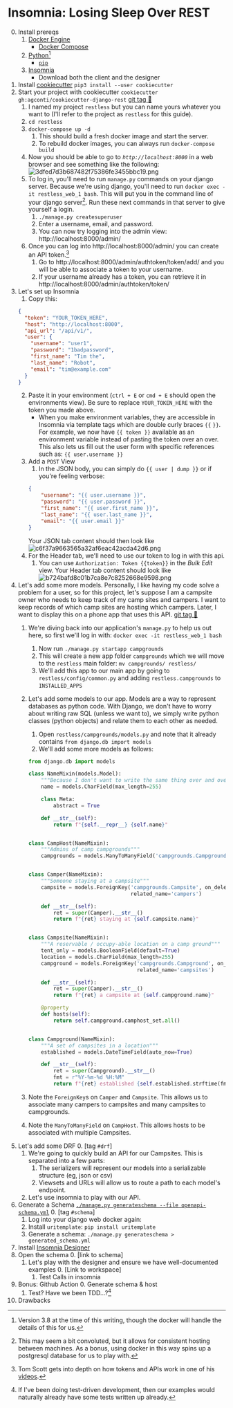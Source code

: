 # Insomnia: Losing Sleep Over REST

0. Install prereqs
	1. [Docker Engine](https://docs.docker.com/engine/install/)
		* [Docker Compose](https://docs.docker.com/compose/install/)
	2. [Python](https://www.python.org/downloads/)[^python_version]
		* [`pip`](https://pip.pypa.io/en/stable/installing/)
	3. [Insomnia](https://insomnia.rest/)
		* Download both the client and the designer
1. Install [cookiecutter](https://cookiecutter.readthedocs.io/en/1.7.2/) `pip3 install --user cookiecutter`
2. Start your project with cookiecutter `cookiecutter gh:agconti/cookiecutter-django-rest` [git tag :bookmark_tabs:](https://github.com/octaflop/restless/releases/tag/boilerplate)
	1. I named my project `restless` but you can name yours whatever you want to (I'll refer to the project as `restless` for this guide).
	2. `cd restless`
	3. `docker-compose up -d`
    	1. This should build a fresh docker image and start the server.
    	2. To rebuild docker images, you can always run `docker-compose build`
	3. Now you should be able to go to *`http://localhost:8000`* in a web browser and see something like the following:
	![3dfed7d3b687482f75386fe3455bbc19.png](:/4e305d77020649d18be4dcfea019aff4)
	4. To log in, you'll need to run `manage.py` commands on your django server. Because we're using django, you'll need to run `docker exec -it restless_web_1 bash`. This will put you in the command line of your django server[^docker]. Run these next commands in that server to give yourself a login.
		1. `./manage.py createsuperuser`
		2. Enter a username, email, and password.
		3. You can now try logging into the admin view: http://localhost:8000/admin/
	5. Once you can log into http://localhost:8000/admin/ you can create an API token.[^token]
		1. Go to http://localhost:8000/admin/authtoken/token/add/ and you will be able to associate a token to your username.
		2. If your username already has a token, you can retrieve it in http://localhost:8000/admin/authtoken/token/
3. Let's set up Insomnia
	1. Copy this:
	```json
	{
	  "token": "YOUR_TOKEN_HERE",
	  "host": "http://localhost:8000",
	  "api_url": "/api/v1/",
	  "user": {
	    "username": "user1",
	    "password": "1badpassword",
	    "first_name": "Tim the",
	    "last_name": "Robot",
	    "email": "tim@example.com"
	  }
	}
	```
	2. Paste it in your environment (`ctrl + E` or `cmd + E` should open the environments view). Be sure to replace `YOUR_TOKEN_HERE` with the token you made above.
		* When you make environment variables, they are accessible in Insomnia via template tags which are double curly braces `{{` `}}`. For example, we now have `{{ token }}` available as an environment variable instead of pasting the token over an over. This also lets us fill out the user form with specific references such as: `{{ user.username }}` 
	3. Add a `POST` View
		1. In the JSON body, you can simply do `{{ user | dump }}` or if you're feeling verbose:
		```json
		{
		    "username": "{{ user.username }}",
		    "password": "{{ user.password }}",
		    "first_name": "{{ user.first_name }}",
		    "last_name": "{{ user.last_name }}",
		    "email": "{{ user.email }}"
		}
		```
		Your JSON tab content should then look like ![c6f37a9663565a32af6eac42acda42d6.png](:/910f0331495443c997abf4eb6ffd7723)
	4. For the Header tab, we'll need to use our token to log in with this api.
		1. You can use `Authorization: Token {{token}}` in the *Bulk Edit* view. Your Header tab content should look like ![b724bafd8c01b7ca8e7c8252668e9598.png](:/115c9430b6d442fd85bb4586bc8589a2)
3. Let's add some more models. Personally, I like having my code solve a problem for a user, so for this project, let's suppose I am a campsite owner who needs to keep track of my camp sites and campers. I want to keep records of which camp sites are hosting which campers. Later, I want to display this on a phone app that uses this API. [git tag :bookmark_tabs:](https://github.com/octaflop/restless/releases/tag/models)
    1. We're diving back into our application's `manage.py` to help us out here, so first we'll log in with: `docker exec -it restless_web_1 bash`
	    1. Now run `./manage.py startapp campgrounds`
	    2. This will create a new app folder `campgrounds` which we will move to the `restless` main folder: `mv campgrounds/ restless/` 
	    3. We'll add this app to our main app by going to `restless/config/common.py` and adding `restless.campgrounds` to `INSTALLED_APPS`

	2. Let's add some models to our app. Models are a way to represent databases as python code. With Django, we don't have to worry about writing raw SQL (unless we want to), we simply write python classes (python objects) and relate them to each other as needed.
		1. Open `restless/campgrounds/models.py` and note that it already contains `from django.db import models`
		2. We'll add some more models as follows:
		```python
		from django.db import models
		
		class NameMixin(models.Model):
		    """Because I don't want to write the same thing over and over"""
		    name = models.CharField(max_length=255)
		
		    class Meta:
		        abstract = True
		
		    def __str__(self):
		        return f"{self.__repr__} {self.name}"
		
		
		class CampHost(NameMixin):
		    """Admins of camp campgrounds"""
		    campgrounds = models.ManyToManyField('campgrounds.Campground')
		
		
		class Camper(NameMixin):
		    """Someone staying at a campsite"""
		    campsite = models.ForeignKey('campgrounds.Campsite', on_delete=models.CASCADE,
		                                 related_name='campers')
		
		    def __str__(self):
		        ret = super(Camper).__str__()
		        return f"{ret} staying at {self.campsite.name}"
		
		
		class Campsite(NameMixin):
		    """A reservable / occupy-able location on a camp ground"""
		    tent_only = models.BooleanField(default=True)
		    location = models.CharField(max_length=255)
		    campground = models.ForeignKey('campgrounds.Campground', on_delete=models.CASCADE,
		                                   related_name='campsites')
		
		    def __str__(self):
		        ret = super(Camper).__str__()
		        return f"{ret} a campsite at {self.campground.name}"
		
		    @property
		    def hosts(self):
		        return self.campground.camphost_set.all()
		
		
		class Campground(NameMixin):
		    """A set of campsites in a location"""
		    established = models.DateTimeField(auto_now=True)
		
		    def __str__(self):
		        ret = super(Campground).__str__()
		        fmt = r"%Y-%m-%d %H:%M"
		        return f"{ret} established {self.established.strftime(fmt)}"
		
		```
    3. Note the `ForeignKey`s on `Camper` and `Campsite`. This allows us to associate many campers to campsites and many campsites to campgrounds.
    4. Note the `ManyToManyField` on `CampHost`. This allows hosts to be associated with multiple Campsites.
4. Let's add some DRF
    0. [tag `#drf`]
    1. We're going to quickly build an API for our Campsites. This is separated into a few parts:
	    1. The serializers will represent our models into a serializable structure (eg, json or csv)
	    2. Viewsets and URLs will allow us to route a path to each model's endpoint.
    2. Let's use insomnia to play with our API.
5. Generate a Schema [`./manage.py generateschema --file openapi-schema.yml`](https://www.django-rest-framework.org/api-guide/schemas/) 
    0. [tag `#schema`]
    1. Log into your django web docker again: 
    2. Install `uritemplate`: `pip install uritemplate`
    3. Generate a schema: `./manage.py generateschema > generated_schema.yml`
6. Install [Insomnia Designer](https://insomnia.rest/)
7. Open the schema
    0. [link to schema]
    1. Let's play with the designer and ensure we have well-documented examples
        0. [Link to workspace]
        1. Test Calls in insomnia
8. Bonus: Github Action
    0. Generate schema & host
    1. Test? Have we been TDD...?[^tdd]
9. Drawbacks

[^python_version]: Version 3.8 at the time of this writing, though the docker will handle the details of this for us.

[^docker]: This may seem a bit convoluted, but it allows for consistent hosting between machines. As a bonus, using docker in this way spins up a postgresql database for us to play with.

[^token]: Tom Scott gets into depth on how tokens and APIs work in one of his [videos](https://www.youtube.com/watch?v=BxV14h0kFs0).

[^tdd]: If I've been doing test-driven development, then our examples would naturally already have some tests written up already.[^ft]

[^ft]: but it turns out I didn't do as many tests as I thought.